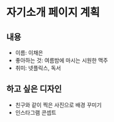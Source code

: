 # 자기소개 페이지 계획 
## 내용 
- 이름: 이채은 
- 좋아하는 것: 여름밤에 마시는 시원한 맥주 
- 취미: 넷플릭스, 독서

## 하고 싶은 디자인 
- 친구와 같이 찍은 사진으로 배경 꾸미기 
- 인스타그램 콘셉트
